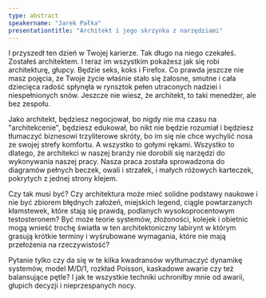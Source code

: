 ```yaml
---
type: abstract
speakername: "Jarek Pałka"
presentationtitle: "Architekt i jego skrzynka z narzędziami"
---
```

I przyszedł ten dzień w Twojej karierze. Tak długo na niego czekałeś. Zostałeś architektem. I teraz im wszystkim pokażesz jak się robi architekturę, głupcy. Będzie seks, koks i Firefox. Co prawda jeszcze nie masz pojęcia, że Twoje życie właśnie stało się żałosne, smutne i cała dziecięca radość spłynęła w rynsztok pełen utraconych nadziei i niespełnionych snów. Jeszcze nie wiesz, że architekt, to taki menedżer, ale bez zespołu.

Jako architekt, będziesz negocjował, bo nigdy nie ma czasu na "architekcenie", będziesz edukował, bo nikt nie będzie rozumiał i będziesz tłumaczyć biznesowi trzyliterowe skróty, bo im się nie chce wychylić nosa ze swojej strefy komfortu. A wszystko to gołymi rękami. Wszystko to dlatego, że architekci w naszej branży nie dorobili się narzędzi do wykonywania naszej pracy. Nasza praca została sprowadzona do diagramów pełnych beczek, owali i strzałek, i małych różowych karteczek, pokrytych z jednej strony klejem.

Czy tak musi być? Czy architektura może mieć solidne podstawy naukowe i nie być zbiorem błędnych założeń, miejskich legend, ciągle powtarzanych kłamstewek, które stają się prawdą, podlanych wysokoprocentowym testosteronem? Być może teorie systemów, złożoności, kolejek i obietnic mogą wnieść trochę światła w ten architektoniczny labirynt w którym grasują krótkie terminy i wyśrubowane wymagania, które nie mają przełożenia na rzeczywistość?

Pytanie tylko czy da się w te kilka kwadransów wytłumaczyć dynamikę systemów, model M/D/1, rozkład Poisson, kaskadowe awarie czy też balansujące pętle? I jak te wszystkie techniki uchroniłby mnie od awarii, głupich decyzji i nieprzespanych nocy.
